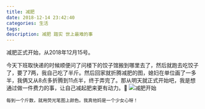 ```yaml
---
title: 减肥
date: 2018-12-14 23:42:40
categories: 生活
tags:
description: 减肥 踏实 世上最难的事
---
```


减肥正式开始，从2018年12月15号。  

<!-- more -->  

今天下班取快递的时候顺便问了问楼下的饺子馆搬到哪里去了，然后就跑去吃饺子了，要了7两，我自己吃了半斤。然后回家就折腾减肥的图，媳妇在单位画了一多半，我俩又从8点多折腾到11点半，终于弄完了。那从明天就正式开始吧，我是想通过做一件费力的事，让自己减起肥来更有动力。💪
![减肥开始](https://s1.ax1x.com/2018/12/14/FUrkrR.jpg)  


    每到一个斤数，就用荧光笔图上颜色。我真他妈是一个少女心呀！